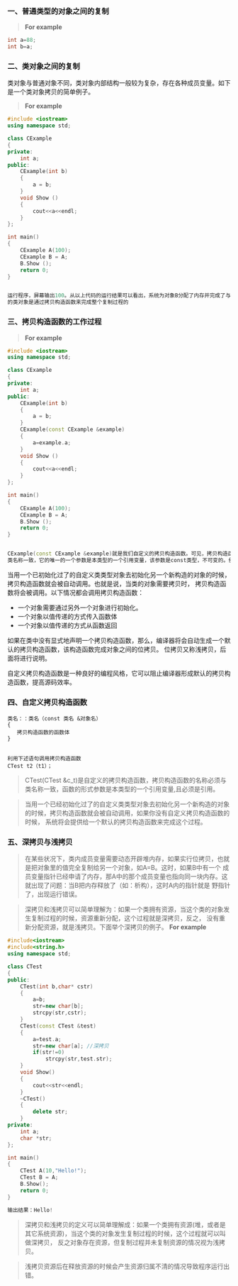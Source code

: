 ### 一、普通类型的对象之间的复制
> **For example**
```cpp
int a=88;
int b=a; 
```

### 二、类对象之间的复制

类对象与普通对象不同，类对象内部结构一般较为复杂，存在各种成员变量。如下是一个类对象拷贝的简单例子。 
> **For example**
```cpp
#include <iostream>
using namespace std;

class CExample
{
private:
    int a;
public:
    CExample(int b)
    {
        a = b;
    }
    void Show ()
    {
        cout<<a<<endl;
    }
};

int main()
{
    CExample A(100);
    CExample B = A;
    B.Show ();
    return 0;
}


运行程序，屏幕输出100。从以上代码的运行结果可以看出，系统为对象B分配了内存并完成了与对象A的复制过程。就类对象而言，相同类型
的类对象是通过拷贝构造函数来完成整个复制过程的
```
### 三、拷贝构造函数的工作过程
> **For example**
```cpp
#include <iostream>
using namespace std;

class CExample
{
private:
    int a;
public:
    CExample(int b)
    {
        a = b;
    }
    CExample(const CExample &example)
    {
        a=example.a;
    }
    void Show ()
    {
        cout<<a<<endl;
    }
};

int main()
{
    CExample A(100);
    CExample B = A;
    B.Show ();
    return 0;
}


CExample(const CExample &example)就是我们自定义的拷贝构造函数。可见，拷贝构造函数是一种特殊的构造函数，函数的名称必须和
类名称一致，它的唯一的一个参数是本类型的一个引用变量，该参数是const类型，不可变的。例如：类X的拷贝构造函数的形式为X(X &x)。
```

当用一个已初始化过了的自定义类类型对象去初始化另一个新构造的对象的时候，拷贝构造函数就会被自动调用。也就是说，当类的对象需要拷贝时，
拷贝构造函数将会被调用。以下情况都会调用拷贝构造函数：
* 一个对象需要通过另外一个对象进行初始化。
* 一个对象以值传递的方式传入函数体 
* 一个对象以值传递的方式从函数返回 

如果在类中没有显式地声明一个拷贝构造函数，那么，编译器将会自动生成一个默认的拷贝构造函数，该构造函数完成对象之间的位拷贝。
位拷贝又称浅拷贝，后面将进行说明。

自定义拷贝构造函数是一种良好的编程风格，它可以阻止编译器形成默认的拷贝构造函数，提高源码效率。

### 四、自定义拷贝构造函数
````
类名：：类名（const 类名 &对象名）
{
   拷贝构造函数的函数体
}


利用下述语句调用拷贝构造函数
CTest t2（t1）；
````

>CTest(CTest &c_t)是自定义的拷贝构造函数，拷贝构造函数的名称必须与类名称一致，函数的形式参数是本类型的一个引用变量,且必须是引用。

>当用一个已经初始化过了的自定义类类型对象去初始化另一个新构造的对象的时候，拷贝构造函数就会被自动调用，如果你没有自定义拷贝构造函数的时候，
系统将会提供给一个默认的拷贝构造函数来完成这个过程。

### 五、深拷贝与浅拷贝

>在某些状况下，类内成员变量需要动态开辟堆内存，如果实行位拷贝，也就是把对象里的值完全复制给另一个对象，如A=B。这时，如果B中有一个
成员变量指针已经申请了内存，那A中的那个成员变量也指向同一块内存。这就出现了问题：当B把内存释放了（如：析构），这时A内的指针就是
野指针了，出现运行错误。

>深拷贝和浅拷贝可以简单理解为：如果一个类拥有资源，当这个类的对象发生复制过程的时候，资源重新分配，这个过程就是深拷贝，反之，
没有重新分配资源，就是浅拷贝。下面举个深拷贝的例子。
> **For example**
```cpp
#include<iostream>
#include<string.h>
using namespace std;

class CTest
{
public:
    CTest(int b,char* cstr)
    {
        a=b;
        str=new char[b];
        strcpy(str,cstr);
    }
    CTest(const CTest &test)
    {
        a=test.a;
        str=new char[a]; //深拷贝
        if(str!=0)
            strcpy(str,test.str);
    }
    void Show()
    {
        cout<<str<<endl;
    }
    ~CTest()
    {
        delete str;
    }
private:
    int a;
    char *str;
};

int main()
{
    CTest A(10,"Hello!");
    CTest B = A;
    B.Show();
    return 0;
}

输出结果：Hello!
```
>深拷贝和浅拷贝的定义可以简单理解成：如果一个类拥有资源(堆，或者是其它系统资源)，当这个类的对象发生复制过程的时候，这个过程就可以叫做深拷贝，
反之对象存在资源，但复制过程并未复制资源的情况视为浅拷贝。

>浅拷贝资源后在释放资源的时候会产生资源归属不清的情况导致程序运行出错。
